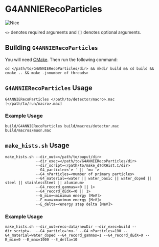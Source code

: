 # G4ANNIERecoParticles

![Nice](https://github.com/Noah-Everett/G4VtxRecoParticles/blob/main/plots/G4ANNIERecoParticles_mu_100_300MeV_EvsT.png)

`<>` denotes required arguments and `[]` denotes optional arguments.

## Building `G4ANNIERecoParticles`
You will need [CMake](https://cmake.org/). Then run the following command:
```
cd </path/to/G4ANNIERecoParticles/dir> && mkdir build && cd build && cmake .. && make -j<number of threads>
```

## `G4ANNIERecoParticles` Usage
```
G4ANNIERecoParticles </path/to/detector/macro>.mac [</path/to/run/macro>.mac]
```
### Example Usage
```
build/G4ANNIERecoParticles build/macros/detector.mac build/macros/muon.mac
```

## `make_hists.sh` Usage
```
make_hists.sh --dir_out=</path/to/ouput/dir>
              --dir_exec=</path/to/G4ANNIERecoParticles/dir> 
              --dir_script=</path/to/make_dTdXHist.C/dir> 
              --G4_particle=<'e-' || 'mu-'> 
              --G4_nParticles=<number of primary particles> 
              --G4_material=<water || water_basic || water_doped || steel || stainlessSteel || aluminum> 
              --G4_record_gammas=<0 || 1> 
              --G4_record_dEdX=<0 || 1> 
              --E_min=<minimum energy [MeV]> 
              --E_max=<maximum energy [MeV]> 
              --E_delta=<energy step delta [MeV]>
```
### Example Usage
```
make_hists.sh --dir_out=reco-data/newDir --dir_exec=build --dir_script=.  --G4_particle='mu-' --G4_nParticles=100 --G4_material=water_doped --G4_record_gammas=1 --G4_record_dEdX=0 --E_min=0 --E_max=1000 --E_delta=10
```